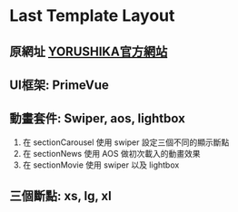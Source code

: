 # Last Template Layout

## 原網址 [YORUSHIKA官方網站](https://yorushika.com/?lang=zh-tw)

## UI框架: PrimeVue

## 動畫套件: Swiper, aos, lightbox

1. 在 sectionCarousel 使用 swiper 設定三個不同的顯示斷點
2. 在 sectionNews 使用 AOS 做初次載入的動畫效果
3. 在 sectionMovie 使用 swiper 以及 lightbox

## 三個斷點: xs, lg, xl
